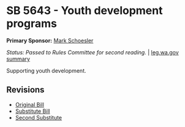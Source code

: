 # SB 5643 - Youth development programs
**Primary Sponsor:** [Mark Schoesler](/person/leg/mark.schoesler.md)

*Status: Passed to Rules Committee for second reading.* | [leg.wa.gov summary](https://app.leg.wa.gov/billsummary?BillNumber=5643&Year=2021)

Supporting youth development.

## Revisions
* [Original Bill](1/)
* [Substitute Bill](S/)
* [Second Substitute](S2/)